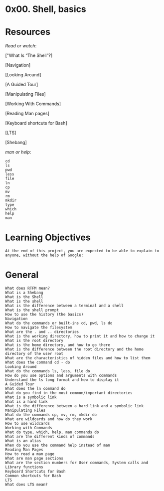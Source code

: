# 0x00. Shell, basics

# Resources

*Read or watch*:

["What Is “The Shell”?]

[Navigation]

[Looking Around]

[A Guided Tour]

[Manipulating Files]

[Working With Commands]

[Reading Man pages]

[Keyboard shortcuts for Bash]

[LTS]

[Shebang]

*man or help*:

    cd
    ls
    pwd
    less
    file
    ln
    cp
    mv
    rm
    mkdir
    type
    which
    help
    man

# Learning Objectives
    At the end of this project, you are expected to be able to explain to anyone, without the help of Google:

# General
    What does RTFM mean?
    What is a Shebang
    What is the Shell
    What is the shell
    What is the difference between a terminal and a shell
    What is the shell prompt
    How to use the history (the basics)
    Navigation
    What do the commands or built-ins cd, pwd, ls do
    How to navigate the filesystem
    What are the . and .. directories
    What is the working directory, how to print it and how to change it
    What is the root directory
    What is the home directory, and how to go there
    What is the difference between the root directory and the home directory of the user root
    What are the characteristics of hidden files and how to list them
    What does the command cd - do
    Looking Around
    What do the commands ls, less, file do
    How do you use options and arguments with commands
    Understand the ls long format and how to display it
    A Guided Tour
    What does the ln command do
    What do you find in the most common/important directories
    What is a symbolic link
    What is a hard link
    What is the difference between a hard link and a symbolic link
    Manipulating Files
    What do the commands cp, mv, rm, mkdir do
    What are wildcards and how do they work
    How to use wildcards
    Working with Commands
    What do type, which, help, man commands do
    What are the different kinds of commands
    What is an alias
    When do you use the command help instead of man
    Reading Man Pages
    How to read a man page
    What are man page sections
    What are the section numbers for User commands, System calls and Library functions
    Keyboard Shortcuts for Bash
    Common shortcuts for Bash
    LTS
    What does LTS mean?
